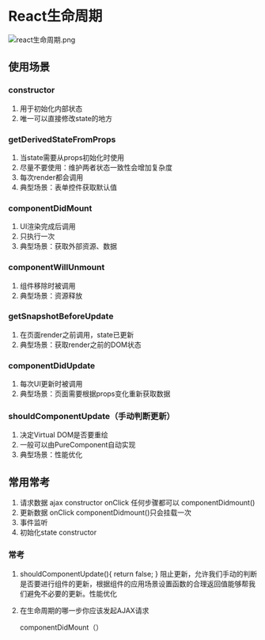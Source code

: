 # React生命周期

![react生命周期.png](http://ww1.sinaimg.cn/large/aee5767dgy1gbc9r4la9bj21mg0zewj2.jpg)



## 使用场景

### constructor

1. 用于初始化内部状态
2. 唯一可以直接修改state的地方

### getDerivedStateFromProps

1. 当state需要从props初始化时使用
2. 尽量不要使用：维护两者状态一致性会增加复杂度
3. 每次render都会调用
4. 典型场景：表单控件获取默认值

### componentDidMount

1. UI渲染完成后调用
2. 只执行一次
3. 典型场景：获取外部资源、数据

### componentWillUnmount

1. 组件移除时被调用
2. 典型场景：资源释放

### getSnapshotBeforeUpdate

1. 在页面render之前调用，state已更新
2. 典型场景：获取render之前的DOM状态

### componentDidUpdate

1. 每次UI更新时被调用
2. 典型场景：页面需要根据props变化重新获取数据

### shouldComponentUpdate（手动判断更新）

1. 决定Virtual DOM是否要重绘
2. 一般可以由PureComponent自动实现
3. 典型场景：性能优化





## 常用常考

1. 请求数据 ajax  constructor onClick 任何步骤都可以 componentDidmount()
2. 更新数据  onClick  componentDidmount()只会挂载一次
3. 事件监听
4. 初始化state constructor 

###  常考

1. shouldComponentUpdate(){ return false; } 阻止更新，允许我们手动的判断是否要进行组件的更新，根据组件的应用场景设置函数的合理返回值能够帮我们避免不必要的更新。性能优化

2. 在生命周期的哪一步你应该发起AJAX请求

   componentDidMount（）